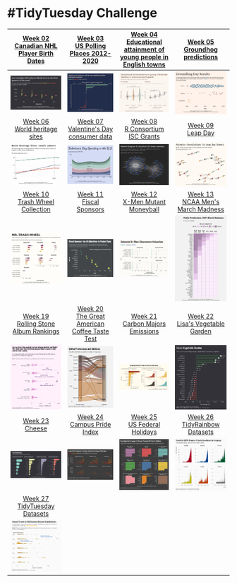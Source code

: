 # #TidyTuesday Challenge

|                                                                [Week 02<br>Canadian NHL Player Birth Dates](https://github.com/poncest/tidytuesday/tree/main/2024/Week_02)                                                                 |     [Week 03](https://github.com/poncest/tidytuesday/tree/main/2024/Week_03)[<br>](https://github.com/poncest/tidytuesday/tree/main/2024/Week_02)[US Polling Places 2012-2020](https://github.com/poncest/tidytuesday/tree/main/2024/Week_03)      | [Week 04](https://github.com/poncest/tidytuesday/tree/main/2024/Week_04)[<br>](https://github.com/poncest/tidytuesday/tree/main/2024/Week_02)[Educational attainment of young people in English towns](https://github.com/poncest/tidytuesday/tree/main/2024/Week_04) |  [Week 05](https://github.com/poncest/tidytuesday/tree/main/2024/Week_05)[<br>](https://github.com/poncest/tidytuesday/tree/main/2024/Week_02)[Groundhog predictions](https://github.com/poncest/tidytuesday/tree/main/2024/Week_05)  |
|:----------------:|:----------------:|:-----------------:|:----------------:|
|                                                                                                     ![](Week_02/2024_02.png "Week 02")                                                                                                     |                                                                                                         ![](Week_03/2024_03.png "week 03")                                                                                                         |                                                                                                                  ![](Week_04/2024_04.png "week 04")                                                                                                                   |                                                                                                  ![](Week_05/2024_05.png "week 05")                                                                                                   |
|                                                                      [Week 06<br>World heritage sites](https://github.com/poncest/tidytuesday/tree/main/2024/Week_06)                                                                      |                                                                     [Week 07<br>Valentine's Day consumer data](https://github.com/poncest/tidytuesday/tree/main/2024/Week_07)                                                                      |                                                                                  [Week 08<br>R Consortium ISC Grants](https://github.com/poncest/tidytuesday/tree/main/2024/Week_08)                                                                                  |                                                                         [Week 09<br>Leap Day](https://github.com/poncest/tidytuesday/tree/main/2024/Week_09)                                                                          |
|                                                                                                     ![](Week_06/2024_06.png "week 06")                                                                                                     |                                                                                                         ![](Week_07/2024_07.png "week 07")                                                                                                         |                                                                                                                  ![](Week_08/2024_08.png "week 08")                                                                                                                   |                                                                                                  ![](Week_09/2024_09.png "week 09")                                                                                                   |
|    [Week 10](https://github.com/poncest/tidytuesday/tree/main/2024/Week_10)[<br>](https://github.com/poncest/tidytuesday/tree/main/2024/Week_06)[Trash Wheel Collection](https://github.com/poncest/tidytuesday/tree/main/2024/Week_10)    |           [Week 11](https://github.com/poncest/tidytuesday/tree/main/2024/Week_11)[<br>](https://github.com/poncest/tidytuesday/tree/main/2024/Week_06)[Fiscal Sponsors](https://github.com/poncest/tidytuesday/tree/main/2024/Week_11)            |                 [Week 12](https://github.com/poncest/tidytuesday/tree/main/2024/Week_12)[<br>](https://github.com/poncest/tidytuesday/tree/main/2024/Week_06)[X-Men Mutant Moneyball](https://github.com/poncest/tidytuesday/tree/main/2024/Week_12)                  |                                                                 [Week 13<br>NCAA Men's March Madness](https://github.com/poncest/tidytuesday/tree/main/2024/Week_13)                                                                  |
|                                                                                                     ![](Week_10/2024_10.png "week 10")                                                                                                     |                                                                                                         ![](Week_11/2024_11.png "week 11")                                                                                                         |                                                                                                                  ![](Week_12/2024_12.png "week 12")                                                                                                                   |                                                                                                  ![](Week_13/2024_13.png "week 13")                                                                                                   |
| [Week 19](https://github.com/poncest/tidytuesday/tree/main/2024/Week_19)[<br>](https://github.com/poncest/tidytuesday/tree/main/2024/Week_06)[Rolling Stone Album Rankings](https://github.com/poncest/tidytuesday/tree/main/2024/Week_19) | [Week 20](https://github.com/poncest/tidytuesday/tree/main/2024/Week_20)[<br>](https://github.com/poncest/tidytuesday/tree/main/2024/Week_06)[The Great American Coffee Taste Test](https://github.com/poncest/tidytuesday/tree/main/2024/Week_20) |                 [Week 21](https://github.com/poncest/tidytuesday/tree/main/2024/Week_21)[<br>](https://github.com/poncest/tidytuesday/tree/main/2024/Week_06)[Carbon Majors Emissions](https://github.com/poncest/tidytuesday/tree/main/2024/Week_21)                 | [Week 22](https://github.com/poncest/tidytuesday/tree/main/2024/Week_22)[<br>](https://github.com/poncest/tidytuesday/tree/main/2024/Week_06)[Lisa's Vegetable Garden](https://github.com/poncest/tidytuesday/tree/main/2024/Week_22) |
|                                                                                                     ![](Week_19/2024_19.png "week 19")                                                                                                     |                                                                                                         ![](Week_20/2024_20.png "week 20")                                                                                                         |                                                                                                                  ![](Week_21/2024_21.png "week 21")                                                                                                                   |                                                                                                  ![](Week_22/2024_22.png "week 22")                                                                                                   |
|            [Week 23](https://github.com/poncest/tidytuesday/tree/main/2024/Week_23)[<br>](https://github.com/poncest/tidytuesday/tree/main/2024/Week_06)[Cheese](https://github.com/poncest/tidytuesday/tree/main/2024/Week_23)            |          [Week 24](https://github.com/poncest/tidytuesday/tree/main/2024/Week_24)[<br>](https://github.com/poncest/tidytuesday/tree/main/2024/Week_06)[Campus Pride Index](https://github.com/poncest/tidytuesday/tree/main/2024/Week_24)          |                   [Week 25](https://github.com/poncest/tidytuesday/tree/main/2024/Week_25)[<br>](https://github.com/poncest/tidytuesday/tree/main/2024/Week_06)[US Federal Holidays](https://github.com/poncest/tidytuesday/tree/main/2024/Week_25)                   |  [Week 26](https://github.com/poncest/tidytuesday/tree/main/2024/Week_26)[<br>](https://github.com/poncest/tidytuesday/tree/main/2024/Week_06)[TidyRainbow Datasets](https://github.com/poncest/tidytuesday/tree/main/2024/Week_26)   |
|                                                                                                     ![](Week_23/2024_23.png "week 23")                                                                                                     |                                                                                                         ![](Week_24/2024_24.png "week 24")                                                                                                         |                                                                                                                  ![](Week_25/2024_25.png "week 25")                                                                                                                   |                                                                                                  ![](Week_26/2024_26.png "week 26")                                                                                                   |
|     [Week 27](https://github.com/poncest/tidytuesday/tree/main/2024/Week_27)[<br>](https://github.com/poncest/tidytuesday/tree/main/2024/Week_06)[TidyTuesday Datasets](https://github.com/poncest/tidytuesday/tree/main/2024/Week_27)     |                                                                                                                                                                                                                                                    |                                                                                                                                                                                                                                                                       |                                                                                                                                                                                                                                       |
|                                                                                                     ![](Week_27/2024_27.png "week 27")                                                                                                     |                                                                                                                                                                                                                                                    |                                                                                                                                                                                                                                                                       |                                                                                                                                                                                                                                       |
